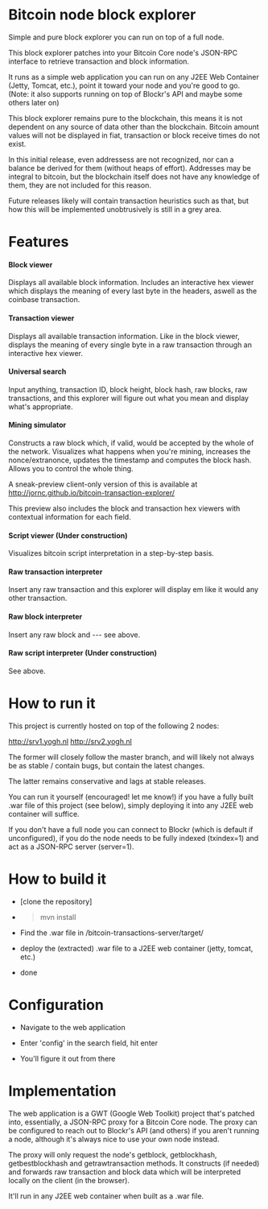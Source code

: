 # Bitcoin node block explorer

Simple and pure block explorer you can run on top of a full node.

This block explorer patches into your Bitcoin Core node's JSON-RPC interface to retrieve transaction and block information.

It runs as a simple web application you can run on any J2EE Web Container (Jetty, Tomcat, etc.), point it toward your node and you're good to go. (Note: it also supports running on top of Blockr's API and maybe some others later on)

This block explorer remains pure to the blockchain, this means it is not dependent on any source of data other than the blockchain. Bitcoin amount values will not be displayed in fiat, transaction or block receive times do not exist.

In this initial release, even addressess are not recognized, nor can a balance be derived for them (without heaps of effort). Addresses may be integral to bitcoin, but the blockchain itself does not have any knowledge of them, they are not included for this reason.

Future releases likely will contain transaction heuristics such as that, but how this will be implemented unobtrusively is still in a grey area.

# Features

#### Block viewer

Displays all available block information. Includes an interactive hex viewer which displays the meaning of every last byte in the headers, aswell as the coinbase transaction.

#### Transaction viewer

Displays all available transaction information. Like in the block viewer, displays the meaning of every single byte in a raw transaction through an interactive hex viewer.

#### Universal search

Input anything, transaction ID, block height, block hash, raw blocks, raw transactions, and this explorer will figure out what you mean and display what's appropriate.

#### Mining simulator

Constructs a raw block which, if valid, would be accepted by the whole of the network. Visualizes what happens when you're mining, increases the nonce/extranonce, updates the timestamp and computes the block hash. Allows you to control the whole thing.

A sneak-preview client-only version of this is available at http://jornc.github.io/bitcoin-transaction-explorer/

This preview also includes the block and transaction hex viewers with contextual information for each field.

#### Script viewer (Under construction)

Visualizes bitcoin script interpretation in a step-by-step basis.

#### Raw transaction interpreter

Insert any raw transaction and this explorer will display em like it would any other transaction.

#### Raw block interpreter

Insert any raw block and --- see above.

#### Raw script interpreter (Under construction) 

See above.

# How to run it

This project is currently hosted on top of the following 2 nodes:

http://srv1.yogh.nl
http://srv2.yogh.nl

The former will closely follow the master branch, and will likely not always be as stable / contain bugs, but contain the latest changes.

The latter remains conservative and lags at stable releases.

You can run it yourself (encouraged! let me know!) if you have a fully built .war file of this project (see below), simply deploying it into any J2EE web container will suffice.

If you don't have a full node you can connect to Blockr (which is default if unconfigured), if you do the node needs to be fully indexed (txindex=1) and act as a JSON-RPC server (server=1).

# How to build it

- [clone the repository]

- > mvn install

- Find the .war file in /bitcoin-transactions-server/target/

- deploy the (extracted) .war file to a J2EE web container (jetty, tomcat, etc.)

- done

# Configuration

- Navigate to the web application

- Enter 'config' in the search field, hit enter

- You'll figure it out from there

# Implementation

The web application is a GWT (Google Web Toolkit) project that's patched into, essentially, a JSON-RPC proxy for a Bitcoin Core node. The proxy can be configured to reach out to Blockr's API (and others) if you aren't running a node, although it's always nice to use your own node instead.

The proxy will only request the node's getblock, getblockhash, getbestblockhash and getrawtransaction methods. It constructs (if needed) and forwards raw transaction and block data which will be interpreted locally on the client (in the browser).

It'll run in any J2EE web container when built as a .war file.
